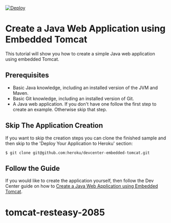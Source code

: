[![Deploy](https://www.herokucdn.com/deploy/button.svg)](https://heroku.com/deploy)
# Create a Java Web Application using Embedded Tomcat

This tutorial will show you how to create a simple Java web application using embedded Tomcat.

## Prerequisites

* Basic Java knowledge, including an installed version of the JVM and Maven.
* Basic Git knowledge, including an installed version of Git.
* A Java web application. If you don't have one follow the first step to create an example. Otherwise skip that step.

## Skip The Application Creation

If you want to skip the creation steps you can clone the finished sample and then skip to the 'Deploy Your Application to Heroku' section:

```
$ git clone git@github.com:heroku/devcenter-embedded-tomcat.git
```

## Follow the Guide

If you would like to create the application yourself, then follow the Dev Center guide on how to [Create a Java Web Application using Embedded Tomcat](https://devcenter.heroku.com/articles/create-a-java-web-application-using-embedded-tomcat).


# tomcat-resteasy-2085
